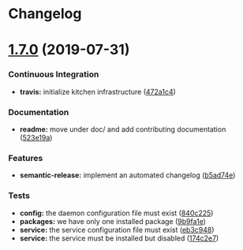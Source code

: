 # Changelog

# [1.7.0](https://github.com/myii/dhcpd-formula/compare/v1.6.0...v1.7.0) (2019-07-31)


### Continuous Integration

* **travis:** initialize kitchen infrastructure ([472a1c4](https://github.com/myii/dhcpd-formula/commit/472a1c4))


### Documentation

* **readme:** move under doc/ and add contributing documentation ([523e19a](https://github.com/myii/dhcpd-formula/commit/523e19a))


### Features

* **semantic-release:** implement an automated changelog ([b5ad74e](https://github.com/myii/dhcpd-formula/commit/b5ad74e))


### Tests

* **config:** the daemon configuration file must exist ([840c225](https://github.com/myii/dhcpd-formula/commit/840c225))
* **packages:** we have only one installed package ([9b9fa1e](https://github.com/myii/dhcpd-formula/commit/9b9fa1e))
* **service:** the service configuration file must exist ([eb3c948](https://github.com/myii/dhcpd-formula/commit/eb3c948))
* **service:** the service must be installed but disabled ([174c2e7](https://github.com/myii/dhcpd-formula/commit/174c2e7))
